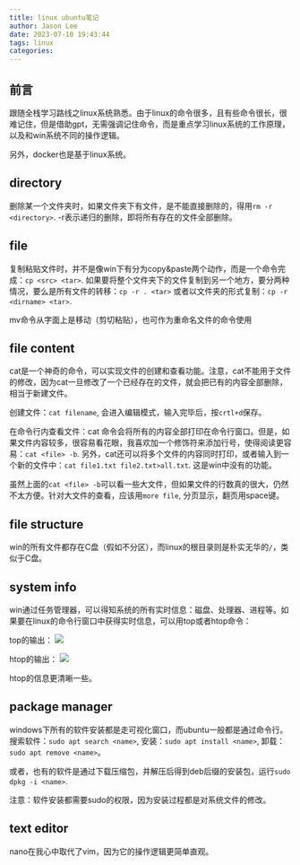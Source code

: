```yaml
---
title: linux ubuntu笔记
author: Jason Lee
date: 2023-07-10 19:43:44
tags: linux
categories:
---
```


## 前言

跟随全栈学习路线之linux系统熟悉。由于linux的命令很多，且有些命令很长，很难记住，但是借助gpt，无需强调记住命令，而是重点学习linux系统的工作原理，以及和win系统不同的操作逻辑。

另外，docker也是基于linux系统。

## directory

删除某一个文件夹时，如果文件夹下有文件，是不能直接删除的，得用`rm -r <directory>`. -r表示递归的删除，即将所有存在的文件全部删除。 

## file

复制粘贴文件时，并不是像win下有分为copy&paste两个动作，而是一个命令完成：`cp <src> <tar>`. 如果要将整个文件夹下的文件复制到另一个地方，要分两种情况，要么是所有文件的转移：`cp -r . <tar>` 或者以文件夹的形式复制：`cp -r <dirname> <tar>`.

mv命令从字面上是移动（剪切粘贴），也可作为重命名文件的命令使用

## file content

cat是一个神奇的命令，可以实现文件的创建和查看功能。注意，cat不能用于文件的修改，因为cat一旦修改了一个已经存在的文件，就会把已有的内容全部删除，相当于新建文件。

创建文件：`cat filename`, 会进入编辑模式，输入完毕后，按`crtl+d`保存。

在命令行内查看文件：cat 命令会将所有的内容全部打印在命令行窗口。但是，如果文件内容较多，很容易看花眼，我喜欢加一个修饰符来添加行号，使得阅读更容易：`cat <file> -b`. 另外，cat还可以将多个文件的内容同时打印，或者输入到一个新的文件中：`cat file1.txt file2.txt>all.txt`. 这是win中没有的功能。

虽然上面的`cat <file> -b`可以看一些大文件，但如果文件的行数真的很大，仍然不太方便。针对大文件的查看，应该用`more file`, 分页显示，翻页用space键。 

## file structure

win的所有文件都存在C盘（假如不分区），而linux的根目录则是朴实无华的`/`，类似于C盘。


## system info

win通过任务管理器，可以得知系统的所有实时信息：磁盘、处理器、进程等。如果要在linux的命令行窗口中获得实时信息，可以用top或者htop命令：

top的输出：
![](https://fastly.jsdelivr.net/gh/li199-code/blog-imgs@main/16891288146221689128813983.png)

htop的输出：
![](https://fastly.jsdelivr.net/gh/li199-code/blog-imgs@main/16891288816201689128881589.png)

htop的信息更清晰一些。

## package manager

windows下所有的软件安装都是走可视化窗口，而ubuntu一般都是通过命令行。搜索软件：`sudo apt search <name>`, 安装：`sudo apt install <name>`, 卸载：`sudo apt remove <name>`。

或者，也有的软件是通过下载压缩包，并解压后得到deb后缀的安装包，运行`sudo dpkg -i <name>`.

注意：软件安装都需要sudo的权限，因为安装过程都是对系统文件的修改。

## text editor

nano在我心中取代了vim，因为它的操作逻辑更简单直观。


